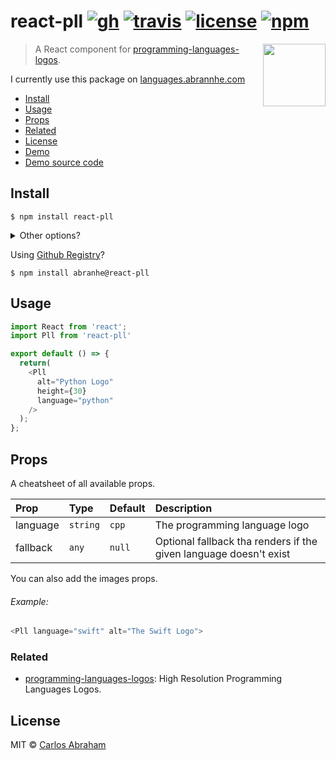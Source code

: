 # react-pll [![gh](https://github.com/abranhe/react-pll/workflows/build/badge.svg)](https://github.com/abranhe/react-pll/actions) [![travis](https://img.shields.io/travis/abranhe/react-pll)](https://travis-ci.org/abranhe/react-pll) [![license](https://img.shields.io/github/license/abranhe/react-pll.svg)](https://github.com/abranhe/react-pll/blob/master/license) [![npm](https://img.shields.io/npm/v/react-pll.svg?logo=npm)](https://github.com/abranhe/react-pll)

[<img src="https://github.com/abranhe/programming-languages-logos/blob/master/src/programming-languages.gif?raw=true" align="right" width="100">](https://languages.abranhe.com)

> A React component for [programming-languages-logos](https://github.com/abranhe/programming-languages-logos).

I currently use this package on [languages.abrannhe.com](https://languages.abrannhe.com)

- [Install](#install)
- [Usage](#usage)
- [Props](#props)
- [Related](#related)
- [License](#license)
- [Demo](https://react-pll.demos.abranhe.com)
- [Demo source code](https://github.com/abranhe/public-demos/tree/master/react-pll)

## Install

```
$ npm install react-pll
```

<details>
<summary>
  Other options?
</summary>

###### ⚠️ DEPRECATED

```
$ npm install @programming-languages-logos/react
```
</details>

Using [Github Registry](https://github.com/features/packages)?

```
$ npm install abranhe@react-pll
```

## Usage

```js
import React from 'react';
import Pll from 'react-pll'

export default () => {
  return(
    <Pll
      alt="Python Logo"
      height={30}
      language="python"
    />
  );
};
```

## Props

A cheatsheet of all available props.

| Prop     | Type       | Default | Description|
| :------- | :--------- | :------ | :---------- |
| language | `string`  | `cpp`    | The programming language logo|
| fallback | `any`     | `null`   | Optional fallback tha renders if the given language doesn't exist|

You can also add the images props.

###### Example:

```js
<Pll language="swift" alt="The Swift Logo">
```

### Related

- [programming-languages-logos](https://github.com/abranhe/programming-languages-logos): High Resolution Programming Languages Logos.

## License

MIT © [Carlos Abraham](https://github.com/abranhe)